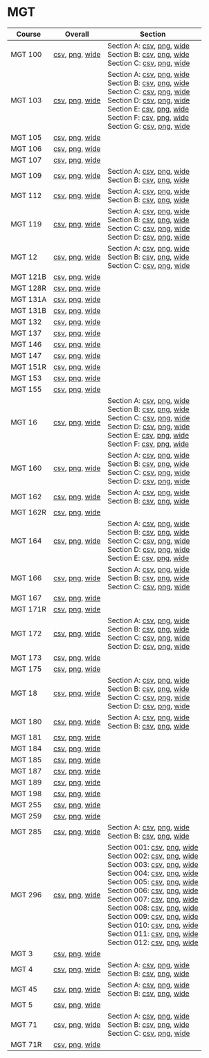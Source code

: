 # MGT

| Course | Overall | Section |
| ------ | ------- | ------- |
| MGT 100 | [csv](https://github.com/UCSD-Historical-Enrollment-Data/2025Spring/blob/main/overall/MGT%20100.csv), [png](https://raw.githubusercontent.com/UCSD-Historical-Enrollment-Data/2025Spring/main/plot_overall/MGT%20100.png), [wide](https://raw.githubusercontent.com/UCSD-Historical-Enrollment-Data/2025Spring/main/plot_overall_wide/MGT%20100.png) | Section A: [csv](https://github.com/UCSD-Historical-Enrollment-Data/2025Spring/blob/main/section/MGT%20100_A.csv), [png](https://raw.githubusercontent.com/UCSD-Historical-Enrollment-Data/2025Spring/main/plot_section/MGT%20100_A.png), [wide](https://raw.githubusercontent.com/UCSD-Historical-Enrollment-Data/2025Spring/main/plot_section_wide/MGT%20100_A.png)<br>Section B: [csv](https://github.com/UCSD-Historical-Enrollment-Data/2025Spring/blob/main/section/MGT%20100_B.csv), [png](https://raw.githubusercontent.com/UCSD-Historical-Enrollment-Data/2025Spring/main/plot_section/MGT%20100_B.png), [wide](https://raw.githubusercontent.com/UCSD-Historical-Enrollment-Data/2025Spring/main/plot_section_wide/MGT%20100_B.png)<br>Section C: [csv](https://github.com/UCSD-Historical-Enrollment-Data/2025Spring/blob/main/section/MGT%20100_C.csv), [png](https://raw.githubusercontent.com/UCSD-Historical-Enrollment-Data/2025Spring/main/plot_section/MGT%20100_C.png), [wide](https://raw.githubusercontent.com/UCSD-Historical-Enrollment-Data/2025Spring/main/plot_section_wide/MGT%20100_C.png) |
| MGT 103 | [csv](https://github.com/UCSD-Historical-Enrollment-Data/2025Spring/blob/main/overall/MGT%20103.csv), [png](https://raw.githubusercontent.com/UCSD-Historical-Enrollment-Data/2025Spring/main/plot_overall/MGT%20103.png), [wide](https://raw.githubusercontent.com/UCSD-Historical-Enrollment-Data/2025Spring/main/plot_overall_wide/MGT%20103.png) | Section A: [csv](https://github.com/UCSD-Historical-Enrollment-Data/2025Spring/blob/main/section/MGT%20103_A.csv), [png](https://raw.githubusercontent.com/UCSD-Historical-Enrollment-Data/2025Spring/main/plot_section/MGT%20103_A.png), [wide](https://raw.githubusercontent.com/UCSD-Historical-Enrollment-Data/2025Spring/main/plot_section_wide/MGT%20103_A.png)<br>Section B: [csv](https://github.com/UCSD-Historical-Enrollment-Data/2025Spring/blob/main/section/MGT%20103_B.csv), [png](https://raw.githubusercontent.com/UCSD-Historical-Enrollment-Data/2025Spring/main/plot_section/MGT%20103_B.png), [wide](https://raw.githubusercontent.com/UCSD-Historical-Enrollment-Data/2025Spring/main/plot_section_wide/MGT%20103_B.png)<br>Section C: [csv](https://github.com/UCSD-Historical-Enrollment-Data/2025Spring/blob/main/section/MGT%20103_C.csv), [png](https://raw.githubusercontent.com/UCSD-Historical-Enrollment-Data/2025Spring/main/plot_section/MGT%20103_C.png), [wide](https://raw.githubusercontent.com/UCSD-Historical-Enrollment-Data/2025Spring/main/plot_section_wide/MGT%20103_C.png)<br>Section D: [csv](https://github.com/UCSD-Historical-Enrollment-Data/2025Spring/blob/main/section/MGT%20103_D.csv), [png](https://raw.githubusercontent.com/UCSD-Historical-Enrollment-Data/2025Spring/main/plot_section/MGT%20103_D.png), [wide](https://raw.githubusercontent.com/UCSD-Historical-Enrollment-Data/2025Spring/main/plot_section_wide/MGT%20103_D.png)<br>Section E: [csv](https://github.com/UCSD-Historical-Enrollment-Data/2025Spring/blob/main/section/MGT%20103_E.csv), [png](https://raw.githubusercontent.com/UCSD-Historical-Enrollment-Data/2025Spring/main/plot_section/MGT%20103_E.png), [wide](https://raw.githubusercontent.com/UCSD-Historical-Enrollment-Data/2025Spring/main/plot_section_wide/MGT%20103_E.png)<br>Section F: [csv](https://github.com/UCSD-Historical-Enrollment-Data/2025Spring/blob/main/section/MGT%20103_F.csv), [png](https://raw.githubusercontent.com/UCSD-Historical-Enrollment-Data/2025Spring/main/plot_section/MGT%20103_F.png), [wide](https://raw.githubusercontent.com/UCSD-Historical-Enrollment-Data/2025Spring/main/plot_section_wide/MGT%20103_F.png)<br>Section G: [csv](https://github.com/UCSD-Historical-Enrollment-Data/2025Spring/blob/main/section/MGT%20103_G.csv), [png](https://raw.githubusercontent.com/UCSD-Historical-Enrollment-Data/2025Spring/main/plot_section/MGT%20103_G.png), [wide](https://raw.githubusercontent.com/UCSD-Historical-Enrollment-Data/2025Spring/main/plot_section_wide/MGT%20103_G.png) |
| MGT 105 | [csv](https://github.com/UCSD-Historical-Enrollment-Data/2025Spring/blob/main/overall/MGT%20105.csv), [png](https://raw.githubusercontent.com/UCSD-Historical-Enrollment-Data/2025Spring/main/plot_overall/MGT%20105.png), [wide](https://raw.githubusercontent.com/UCSD-Historical-Enrollment-Data/2025Spring/main/plot_overall_wide/MGT%20105.png) |  |
| MGT 106 | [csv](https://github.com/UCSD-Historical-Enrollment-Data/2025Spring/blob/main/overall/MGT%20106.csv), [png](https://raw.githubusercontent.com/UCSD-Historical-Enrollment-Data/2025Spring/main/plot_overall/MGT%20106.png), [wide](https://raw.githubusercontent.com/UCSD-Historical-Enrollment-Data/2025Spring/main/plot_overall_wide/MGT%20106.png) |  |
| MGT 107 | [csv](https://github.com/UCSD-Historical-Enrollment-Data/2025Spring/blob/main/overall/MGT%20107.csv), [png](https://raw.githubusercontent.com/UCSD-Historical-Enrollment-Data/2025Spring/main/plot_overall/MGT%20107.png), [wide](https://raw.githubusercontent.com/UCSD-Historical-Enrollment-Data/2025Spring/main/plot_overall_wide/MGT%20107.png) |  |
| MGT 109 | [csv](https://github.com/UCSD-Historical-Enrollment-Data/2025Spring/blob/main/overall/MGT%20109.csv), [png](https://raw.githubusercontent.com/UCSD-Historical-Enrollment-Data/2025Spring/main/plot_overall/MGT%20109.png), [wide](https://raw.githubusercontent.com/UCSD-Historical-Enrollment-Data/2025Spring/main/plot_overall_wide/MGT%20109.png) | Section A: [csv](https://github.com/UCSD-Historical-Enrollment-Data/2025Spring/blob/main/section/MGT%20109_A.csv), [png](https://raw.githubusercontent.com/UCSD-Historical-Enrollment-Data/2025Spring/main/plot_section/MGT%20109_A.png), [wide](https://raw.githubusercontent.com/UCSD-Historical-Enrollment-Data/2025Spring/main/plot_section_wide/MGT%20109_A.png)<br>Section B: [csv](https://github.com/UCSD-Historical-Enrollment-Data/2025Spring/blob/main/section/MGT%20109_B.csv), [png](https://raw.githubusercontent.com/UCSD-Historical-Enrollment-Data/2025Spring/main/plot_section/MGT%20109_B.png), [wide](https://raw.githubusercontent.com/UCSD-Historical-Enrollment-Data/2025Spring/main/plot_section_wide/MGT%20109_B.png) |
| MGT 112 | [csv](https://github.com/UCSD-Historical-Enrollment-Data/2025Spring/blob/main/overall/MGT%20112.csv), [png](https://raw.githubusercontent.com/UCSD-Historical-Enrollment-Data/2025Spring/main/plot_overall/MGT%20112.png), [wide](https://raw.githubusercontent.com/UCSD-Historical-Enrollment-Data/2025Spring/main/plot_overall_wide/MGT%20112.png) | Section A: [csv](https://github.com/UCSD-Historical-Enrollment-Data/2025Spring/blob/main/section/MGT%20112_A.csv), [png](https://raw.githubusercontent.com/UCSD-Historical-Enrollment-Data/2025Spring/main/plot_section/MGT%20112_A.png), [wide](https://raw.githubusercontent.com/UCSD-Historical-Enrollment-Data/2025Spring/main/plot_section_wide/MGT%20112_A.png)<br>Section B: [csv](https://github.com/UCSD-Historical-Enrollment-Data/2025Spring/blob/main/section/MGT%20112_B.csv), [png](https://raw.githubusercontent.com/UCSD-Historical-Enrollment-Data/2025Spring/main/plot_section/MGT%20112_B.png), [wide](https://raw.githubusercontent.com/UCSD-Historical-Enrollment-Data/2025Spring/main/plot_section_wide/MGT%20112_B.png) |
| MGT 119 | [csv](https://github.com/UCSD-Historical-Enrollment-Data/2025Spring/blob/main/overall/MGT%20119.csv), [png](https://raw.githubusercontent.com/UCSD-Historical-Enrollment-Data/2025Spring/main/plot_overall/MGT%20119.png), [wide](https://raw.githubusercontent.com/UCSD-Historical-Enrollment-Data/2025Spring/main/plot_overall_wide/MGT%20119.png) | Section A: [csv](https://github.com/UCSD-Historical-Enrollment-Data/2025Spring/blob/main/section/MGT%20119_A.csv), [png](https://raw.githubusercontent.com/UCSD-Historical-Enrollment-Data/2025Spring/main/plot_section/MGT%20119_A.png), [wide](https://raw.githubusercontent.com/UCSD-Historical-Enrollment-Data/2025Spring/main/plot_section_wide/MGT%20119_A.png)<br>Section B: [csv](https://github.com/UCSD-Historical-Enrollment-Data/2025Spring/blob/main/section/MGT%20119_B.csv), [png](https://raw.githubusercontent.com/UCSD-Historical-Enrollment-Data/2025Spring/main/plot_section/MGT%20119_B.png), [wide](https://raw.githubusercontent.com/UCSD-Historical-Enrollment-Data/2025Spring/main/plot_section_wide/MGT%20119_B.png)<br>Section C: [csv](https://github.com/UCSD-Historical-Enrollment-Data/2025Spring/blob/main/section/MGT%20119_C.csv), [png](https://raw.githubusercontent.com/UCSD-Historical-Enrollment-Data/2025Spring/main/plot_section/MGT%20119_C.png), [wide](https://raw.githubusercontent.com/UCSD-Historical-Enrollment-Data/2025Spring/main/plot_section_wide/MGT%20119_C.png)<br>Section D: [csv](https://github.com/UCSD-Historical-Enrollment-Data/2025Spring/blob/main/section/MGT%20119_D.csv), [png](https://raw.githubusercontent.com/UCSD-Historical-Enrollment-Data/2025Spring/main/plot_section/MGT%20119_D.png), [wide](https://raw.githubusercontent.com/UCSD-Historical-Enrollment-Data/2025Spring/main/plot_section_wide/MGT%20119_D.png) |
| MGT 12 | [csv](https://github.com/UCSD-Historical-Enrollment-Data/2025Spring/blob/main/overall/MGT%2012.csv), [png](https://raw.githubusercontent.com/UCSD-Historical-Enrollment-Data/2025Spring/main/plot_overall/MGT%2012.png), [wide](https://raw.githubusercontent.com/UCSD-Historical-Enrollment-Data/2025Spring/main/plot_overall_wide/MGT%2012.png) | Section A: [csv](https://github.com/UCSD-Historical-Enrollment-Data/2025Spring/blob/main/section/MGT%2012_A.csv), [png](https://raw.githubusercontent.com/UCSD-Historical-Enrollment-Data/2025Spring/main/plot_section/MGT%2012_A.png), [wide](https://raw.githubusercontent.com/UCSD-Historical-Enrollment-Data/2025Spring/main/plot_section_wide/MGT%2012_A.png)<br>Section B: [csv](https://github.com/UCSD-Historical-Enrollment-Data/2025Spring/blob/main/section/MGT%2012_B.csv), [png](https://raw.githubusercontent.com/UCSD-Historical-Enrollment-Data/2025Spring/main/plot_section/MGT%2012_B.png), [wide](https://raw.githubusercontent.com/UCSD-Historical-Enrollment-Data/2025Spring/main/plot_section_wide/MGT%2012_B.png)<br>Section C: [csv](https://github.com/UCSD-Historical-Enrollment-Data/2025Spring/blob/main/section/MGT%2012_C.csv), [png](https://raw.githubusercontent.com/UCSD-Historical-Enrollment-Data/2025Spring/main/plot_section/MGT%2012_C.png), [wide](https://raw.githubusercontent.com/UCSD-Historical-Enrollment-Data/2025Spring/main/plot_section_wide/MGT%2012_C.png) |
| MGT 121B | [csv](https://github.com/UCSD-Historical-Enrollment-Data/2025Spring/blob/main/overall/MGT%20121B.csv), [png](https://raw.githubusercontent.com/UCSD-Historical-Enrollment-Data/2025Spring/main/plot_overall/MGT%20121B.png), [wide](https://raw.githubusercontent.com/UCSD-Historical-Enrollment-Data/2025Spring/main/plot_overall_wide/MGT%20121B.png) |  |
| MGT 128R | [csv](https://github.com/UCSD-Historical-Enrollment-Data/2025Spring/blob/main/overall/MGT%20128R.csv), [png](https://raw.githubusercontent.com/UCSD-Historical-Enrollment-Data/2025Spring/main/plot_overall/MGT%20128R.png), [wide](https://raw.githubusercontent.com/UCSD-Historical-Enrollment-Data/2025Spring/main/plot_overall_wide/MGT%20128R.png) |  |
| MGT 131A | [csv](https://github.com/UCSD-Historical-Enrollment-Data/2025Spring/blob/main/overall/MGT%20131A.csv), [png](https://raw.githubusercontent.com/UCSD-Historical-Enrollment-Data/2025Spring/main/plot_overall/MGT%20131A.png), [wide](https://raw.githubusercontent.com/UCSD-Historical-Enrollment-Data/2025Spring/main/plot_overall_wide/MGT%20131A.png) |  |
| MGT 131B | [csv](https://github.com/UCSD-Historical-Enrollment-Data/2025Spring/blob/main/overall/MGT%20131B.csv), [png](https://raw.githubusercontent.com/UCSD-Historical-Enrollment-Data/2025Spring/main/plot_overall/MGT%20131B.png), [wide](https://raw.githubusercontent.com/UCSD-Historical-Enrollment-Data/2025Spring/main/plot_overall_wide/MGT%20131B.png) |  |
| MGT 132 | [csv](https://github.com/UCSD-Historical-Enrollment-Data/2025Spring/blob/main/overall/MGT%20132.csv), [png](https://raw.githubusercontent.com/UCSD-Historical-Enrollment-Data/2025Spring/main/plot_overall/MGT%20132.png), [wide](https://raw.githubusercontent.com/UCSD-Historical-Enrollment-Data/2025Spring/main/plot_overall_wide/MGT%20132.png) |  |
| MGT 137 | [csv](https://github.com/UCSD-Historical-Enrollment-Data/2025Spring/blob/main/overall/MGT%20137.csv), [png](https://raw.githubusercontent.com/UCSD-Historical-Enrollment-Data/2025Spring/main/plot_overall/MGT%20137.png), [wide](https://raw.githubusercontent.com/UCSD-Historical-Enrollment-Data/2025Spring/main/plot_overall_wide/MGT%20137.png) |  |
| MGT 146 | [csv](https://github.com/UCSD-Historical-Enrollment-Data/2025Spring/blob/main/overall/MGT%20146.csv), [png](https://raw.githubusercontent.com/UCSD-Historical-Enrollment-Data/2025Spring/main/plot_overall/MGT%20146.png), [wide](https://raw.githubusercontent.com/UCSD-Historical-Enrollment-Data/2025Spring/main/plot_overall_wide/MGT%20146.png) |  |
| MGT 147 | [csv](https://github.com/UCSD-Historical-Enrollment-Data/2025Spring/blob/main/overall/MGT%20147.csv), [png](https://raw.githubusercontent.com/UCSD-Historical-Enrollment-Data/2025Spring/main/plot_overall/MGT%20147.png), [wide](https://raw.githubusercontent.com/UCSD-Historical-Enrollment-Data/2025Spring/main/plot_overall_wide/MGT%20147.png) |  |
| MGT 151R | [csv](https://github.com/UCSD-Historical-Enrollment-Data/2025Spring/blob/main/overall/MGT%20151R.csv), [png](https://raw.githubusercontent.com/UCSD-Historical-Enrollment-Data/2025Spring/main/plot_overall/MGT%20151R.png), [wide](https://raw.githubusercontent.com/UCSD-Historical-Enrollment-Data/2025Spring/main/plot_overall_wide/MGT%20151R.png) |  |
| MGT 153 | [csv](https://github.com/UCSD-Historical-Enrollment-Data/2025Spring/blob/main/overall/MGT%20153.csv), [png](https://raw.githubusercontent.com/UCSD-Historical-Enrollment-Data/2025Spring/main/plot_overall/MGT%20153.png), [wide](https://raw.githubusercontent.com/UCSD-Historical-Enrollment-Data/2025Spring/main/plot_overall_wide/MGT%20153.png) |  |
| MGT 155 | [csv](https://github.com/UCSD-Historical-Enrollment-Data/2025Spring/blob/main/overall/MGT%20155.csv), [png](https://raw.githubusercontent.com/UCSD-Historical-Enrollment-Data/2025Spring/main/plot_overall/MGT%20155.png), [wide](https://raw.githubusercontent.com/UCSD-Historical-Enrollment-Data/2025Spring/main/plot_overall_wide/MGT%20155.png) |  |
| MGT 16 | [csv](https://github.com/UCSD-Historical-Enrollment-Data/2025Spring/blob/main/overall/MGT%2016.csv), [png](https://raw.githubusercontent.com/UCSD-Historical-Enrollment-Data/2025Spring/main/plot_overall/MGT%2016.png), [wide](https://raw.githubusercontent.com/UCSD-Historical-Enrollment-Data/2025Spring/main/plot_overall_wide/MGT%2016.png) | Section A: [csv](https://github.com/UCSD-Historical-Enrollment-Data/2025Spring/blob/main/section/MGT%2016_A.csv), [png](https://raw.githubusercontent.com/UCSD-Historical-Enrollment-Data/2025Spring/main/plot_section/MGT%2016_A.png), [wide](https://raw.githubusercontent.com/UCSD-Historical-Enrollment-Data/2025Spring/main/plot_section_wide/MGT%2016_A.png)<br>Section B: [csv](https://github.com/UCSD-Historical-Enrollment-Data/2025Spring/blob/main/section/MGT%2016_B.csv), [png](https://raw.githubusercontent.com/UCSD-Historical-Enrollment-Data/2025Spring/main/plot_section/MGT%2016_B.png), [wide](https://raw.githubusercontent.com/UCSD-Historical-Enrollment-Data/2025Spring/main/plot_section_wide/MGT%2016_B.png)<br>Section C: [csv](https://github.com/UCSD-Historical-Enrollment-Data/2025Spring/blob/main/section/MGT%2016_C.csv), [png](https://raw.githubusercontent.com/UCSD-Historical-Enrollment-Data/2025Spring/main/plot_section/MGT%2016_C.png), [wide](https://raw.githubusercontent.com/UCSD-Historical-Enrollment-Data/2025Spring/main/plot_section_wide/MGT%2016_C.png)<br>Section D: [csv](https://github.com/UCSD-Historical-Enrollment-Data/2025Spring/blob/main/section/MGT%2016_D.csv), [png](https://raw.githubusercontent.com/UCSD-Historical-Enrollment-Data/2025Spring/main/plot_section/MGT%2016_D.png), [wide](https://raw.githubusercontent.com/UCSD-Historical-Enrollment-Data/2025Spring/main/plot_section_wide/MGT%2016_D.png)<br>Section E: [csv](https://github.com/UCSD-Historical-Enrollment-Data/2025Spring/blob/main/section/MGT%2016_E.csv), [png](https://raw.githubusercontent.com/UCSD-Historical-Enrollment-Data/2025Spring/main/plot_section/MGT%2016_E.png), [wide](https://raw.githubusercontent.com/UCSD-Historical-Enrollment-Data/2025Spring/main/plot_section_wide/MGT%2016_E.png)<br>Section F: [csv](https://github.com/UCSD-Historical-Enrollment-Data/2025Spring/blob/main/section/MGT%2016_F.csv), [png](https://raw.githubusercontent.com/UCSD-Historical-Enrollment-Data/2025Spring/main/plot_section/MGT%2016_F.png), [wide](https://raw.githubusercontent.com/UCSD-Historical-Enrollment-Data/2025Spring/main/plot_section_wide/MGT%2016_F.png) |
| MGT 160 | [csv](https://github.com/UCSD-Historical-Enrollment-Data/2025Spring/blob/main/overall/MGT%20160.csv), [png](https://raw.githubusercontent.com/UCSD-Historical-Enrollment-Data/2025Spring/main/plot_overall/MGT%20160.png), [wide](https://raw.githubusercontent.com/UCSD-Historical-Enrollment-Data/2025Spring/main/plot_overall_wide/MGT%20160.png) | Section A: [csv](https://github.com/UCSD-Historical-Enrollment-Data/2025Spring/blob/main/section/MGT%20160_A.csv), [png](https://raw.githubusercontent.com/UCSD-Historical-Enrollment-Data/2025Spring/main/plot_section/MGT%20160_A.png), [wide](https://raw.githubusercontent.com/UCSD-Historical-Enrollment-Data/2025Spring/main/plot_section_wide/MGT%20160_A.png)<br>Section B: [csv](https://github.com/UCSD-Historical-Enrollment-Data/2025Spring/blob/main/section/MGT%20160_B.csv), [png](https://raw.githubusercontent.com/UCSD-Historical-Enrollment-Data/2025Spring/main/plot_section/MGT%20160_B.png), [wide](https://raw.githubusercontent.com/UCSD-Historical-Enrollment-Data/2025Spring/main/plot_section_wide/MGT%20160_B.png)<br>Section C: [csv](https://github.com/UCSD-Historical-Enrollment-Data/2025Spring/blob/main/section/MGT%20160_C.csv), [png](https://raw.githubusercontent.com/UCSD-Historical-Enrollment-Data/2025Spring/main/plot_section/MGT%20160_C.png), [wide](https://raw.githubusercontent.com/UCSD-Historical-Enrollment-Data/2025Spring/main/plot_section_wide/MGT%20160_C.png)<br>Section D: [csv](https://github.com/UCSD-Historical-Enrollment-Data/2025Spring/blob/main/section/MGT%20160_D.csv), [png](https://raw.githubusercontent.com/UCSD-Historical-Enrollment-Data/2025Spring/main/plot_section/MGT%20160_D.png), [wide](https://raw.githubusercontent.com/UCSD-Historical-Enrollment-Data/2025Spring/main/plot_section_wide/MGT%20160_D.png) |
| MGT 162 | [csv](https://github.com/UCSD-Historical-Enrollment-Data/2025Spring/blob/main/overall/MGT%20162.csv), [png](https://raw.githubusercontent.com/UCSD-Historical-Enrollment-Data/2025Spring/main/plot_overall/MGT%20162.png), [wide](https://raw.githubusercontent.com/UCSD-Historical-Enrollment-Data/2025Spring/main/plot_overall_wide/MGT%20162.png) | Section A: [csv](https://github.com/UCSD-Historical-Enrollment-Data/2025Spring/blob/main/section/MGT%20162_A.csv), [png](https://raw.githubusercontent.com/UCSD-Historical-Enrollment-Data/2025Spring/main/plot_section/MGT%20162_A.png), [wide](https://raw.githubusercontent.com/UCSD-Historical-Enrollment-Data/2025Spring/main/plot_section_wide/MGT%20162_A.png)<br>Section B: [csv](https://github.com/UCSD-Historical-Enrollment-Data/2025Spring/blob/main/section/MGT%20162_B.csv), [png](https://raw.githubusercontent.com/UCSD-Historical-Enrollment-Data/2025Spring/main/plot_section/MGT%20162_B.png), [wide](https://raw.githubusercontent.com/UCSD-Historical-Enrollment-Data/2025Spring/main/plot_section_wide/MGT%20162_B.png) |
| MGT 162R | [csv](https://github.com/UCSD-Historical-Enrollment-Data/2025Spring/blob/main/overall/MGT%20162R.csv), [png](https://raw.githubusercontent.com/UCSD-Historical-Enrollment-Data/2025Spring/main/plot_overall/MGT%20162R.png), [wide](https://raw.githubusercontent.com/UCSD-Historical-Enrollment-Data/2025Spring/main/plot_overall_wide/MGT%20162R.png) |  |
| MGT 164 | [csv](https://github.com/UCSD-Historical-Enrollment-Data/2025Spring/blob/main/overall/MGT%20164.csv), [png](https://raw.githubusercontent.com/UCSD-Historical-Enrollment-Data/2025Spring/main/plot_overall/MGT%20164.png), [wide](https://raw.githubusercontent.com/UCSD-Historical-Enrollment-Data/2025Spring/main/plot_overall_wide/MGT%20164.png) | Section A: [csv](https://github.com/UCSD-Historical-Enrollment-Data/2025Spring/blob/main/section/MGT%20164_A.csv), [png](https://raw.githubusercontent.com/UCSD-Historical-Enrollment-Data/2025Spring/main/plot_section/MGT%20164_A.png), [wide](https://raw.githubusercontent.com/UCSD-Historical-Enrollment-Data/2025Spring/main/plot_section_wide/MGT%20164_A.png)<br>Section B: [csv](https://github.com/UCSD-Historical-Enrollment-Data/2025Spring/blob/main/section/MGT%20164_B.csv), [png](https://raw.githubusercontent.com/UCSD-Historical-Enrollment-Data/2025Spring/main/plot_section/MGT%20164_B.png), [wide](https://raw.githubusercontent.com/UCSD-Historical-Enrollment-Data/2025Spring/main/plot_section_wide/MGT%20164_B.png)<br>Section C: [csv](https://github.com/UCSD-Historical-Enrollment-Data/2025Spring/blob/main/section/MGT%20164_C.csv), [png](https://raw.githubusercontent.com/UCSD-Historical-Enrollment-Data/2025Spring/main/plot_section/MGT%20164_C.png), [wide](https://raw.githubusercontent.com/UCSD-Historical-Enrollment-Data/2025Spring/main/plot_section_wide/MGT%20164_C.png)<br>Section D: [csv](https://github.com/UCSD-Historical-Enrollment-Data/2025Spring/blob/main/section/MGT%20164_D.csv), [png](https://raw.githubusercontent.com/UCSD-Historical-Enrollment-Data/2025Spring/main/plot_section/MGT%20164_D.png), [wide](https://raw.githubusercontent.com/UCSD-Historical-Enrollment-Data/2025Spring/main/plot_section_wide/MGT%20164_D.png)<br>Section E: [csv](https://github.com/UCSD-Historical-Enrollment-Data/2025Spring/blob/main/section/MGT%20164_E.csv), [png](https://raw.githubusercontent.com/UCSD-Historical-Enrollment-Data/2025Spring/main/plot_section/MGT%20164_E.png), [wide](https://raw.githubusercontent.com/UCSD-Historical-Enrollment-Data/2025Spring/main/plot_section_wide/MGT%20164_E.png) |
| MGT 166 | [csv](https://github.com/UCSD-Historical-Enrollment-Data/2025Spring/blob/main/overall/MGT%20166.csv), [png](https://raw.githubusercontent.com/UCSD-Historical-Enrollment-Data/2025Spring/main/plot_overall/MGT%20166.png), [wide](https://raw.githubusercontent.com/UCSD-Historical-Enrollment-Data/2025Spring/main/plot_overall_wide/MGT%20166.png) | Section A: [csv](https://github.com/UCSD-Historical-Enrollment-Data/2025Spring/blob/main/section/MGT%20166_A.csv), [png](https://raw.githubusercontent.com/UCSD-Historical-Enrollment-Data/2025Spring/main/plot_section/MGT%20166_A.png), [wide](https://raw.githubusercontent.com/UCSD-Historical-Enrollment-Data/2025Spring/main/plot_section_wide/MGT%20166_A.png)<br>Section B: [csv](https://github.com/UCSD-Historical-Enrollment-Data/2025Spring/blob/main/section/MGT%20166_B.csv), [png](https://raw.githubusercontent.com/UCSD-Historical-Enrollment-Data/2025Spring/main/plot_section/MGT%20166_B.png), [wide](https://raw.githubusercontent.com/UCSD-Historical-Enrollment-Data/2025Spring/main/plot_section_wide/MGT%20166_B.png)<br>Section C: [csv](https://github.com/UCSD-Historical-Enrollment-Data/2025Spring/blob/main/section/MGT%20166_C.csv), [png](https://raw.githubusercontent.com/UCSD-Historical-Enrollment-Data/2025Spring/main/plot_section/MGT%20166_C.png), [wide](https://raw.githubusercontent.com/UCSD-Historical-Enrollment-Data/2025Spring/main/plot_section_wide/MGT%20166_C.png) |
| MGT 167 | [csv](https://github.com/UCSD-Historical-Enrollment-Data/2025Spring/blob/main/overall/MGT%20167.csv), [png](https://raw.githubusercontent.com/UCSD-Historical-Enrollment-Data/2025Spring/main/plot_overall/MGT%20167.png), [wide](https://raw.githubusercontent.com/UCSD-Historical-Enrollment-Data/2025Spring/main/plot_overall_wide/MGT%20167.png) |  |
| MGT 171R | [csv](https://github.com/UCSD-Historical-Enrollment-Data/2025Spring/blob/main/overall/MGT%20171R.csv), [png](https://raw.githubusercontent.com/UCSD-Historical-Enrollment-Data/2025Spring/main/plot_overall/MGT%20171R.png), [wide](https://raw.githubusercontent.com/UCSD-Historical-Enrollment-Data/2025Spring/main/plot_overall_wide/MGT%20171R.png) |  |
| MGT 172 | [csv](https://github.com/UCSD-Historical-Enrollment-Data/2025Spring/blob/main/overall/MGT%20172.csv), [png](https://raw.githubusercontent.com/UCSD-Historical-Enrollment-Data/2025Spring/main/plot_overall/MGT%20172.png), [wide](https://raw.githubusercontent.com/UCSD-Historical-Enrollment-Data/2025Spring/main/plot_overall_wide/MGT%20172.png) | Section A: [csv](https://github.com/UCSD-Historical-Enrollment-Data/2025Spring/blob/main/section/MGT%20172_A.csv), [png](https://raw.githubusercontent.com/UCSD-Historical-Enrollment-Data/2025Spring/main/plot_section/MGT%20172_A.png), [wide](https://raw.githubusercontent.com/UCSD-Historical-Enrollment-Data/2025Spring/main/plot_section_wide/MGT%20172_A.png)<br>Section B: [csv](https://github.com/UCSD-Historical-Enrollment-Data/2025Spring/blob/main/section/MGT%20172_B.csv), [png](https://raw.githubusercontent.com/UCSD-Historical-Enrollment-Data/2025Spring/main/plot_section/MGT%20172_B.png), [wide](https://raw.githubusercontent.com/UCSD-Historical-Enrollment-Data/2025Spring/main/plot_section_wide/MGT%20172_B.png)<br>Section C: [csv](https://github.com/UCSD-Historical-Enrollment-Data/2025Spring/blob/main/section/MGT%20172_C.csv), [png](https://raw.githubusercontent.com/UCSD-Historical-Enrollment-Data/2025Spring/main/plot_section/MGT%20172_C.png), [wide](https://raw.githubusercontent.com/UCSD-Historical-Enrollment-Data/2025Spring/main/plot_section_wide/MGT%20172_C.png)<br>Section D: [csv](https://github.com/UCSD-Historical-Enrollment-Data/2025Spring/blob/main/section/MGT%20172_D.csv), [png](https://raw.githubusercontent.com/UCSD-Historical-Enrollment-Data/2025Spring/main/plot_section/MGT%20172_D.png), [wide](https://raw.githubusercontent.com/UCSD-Historical-Enrollment-Data/2025Spring/main/plot_section_wide/MGT%20172_D.png) |
| MGT 173 | [csv](https://github.com/UCSD-Historical-Enrollment-Data/2025Spring/blob/main/overall/MGT%20173.csv), [png](https://raw.githubusercontent.com/UCSD-Historical-Enrollment-Data/2025Spring/main/plot_overall/MGT%20173.png), [wide](https://raw.githubusercontent.com/UCSD-Historical-Enrollment-Data/2025Spring/main/plot_overall_wide/MGT%20173.png) |  |
| MGT 175 | [csv](https://github.com/UCSD-Historical-Enrollment-Data/2025Spring/blob/main/overall/MGT%20175.csv), [png](https://raw.githubusercontent.com/UCSD-Historical-Enrollment-Data/2025Spring/main/plot_overall/MGT%20175.png), [wide](https://raw.githubusercontent.com/UCSD-Historical-Enrollment-Data/2025Spring/main/plot_overall_wide/MGT%20175.png) |  |
| MGT 18 | [csv](https://github.com/UCSD-Historical-Enrollment-Data/2025Spring/blob/main/overall/MGT%2018.csv), [png](https://raw.githubusercontent.com/UCSD-Historical-Enrollment-Data/2025Spring/main/plot_overall/MGT%2018.png), [wide](https://raw.githubusercontent.com/UCSD-Historical-Enrollment-Data/2025Spring/main/plot_overall_wide/MGT%2018.png) | Section A: [csv](https://github.com/UCSD-Historical-Enrollment-Data/2025Spring/blob/main/section/MGT%2018_A.csv), [png](https://raw.githubusercontent.com/UCSD-Historical-Enrollment-Data/2025Spring/main/plot_section/MGT%2018_A.png), [wide](https://raw.githubusercontent.com/UCSD-Historical-Enrollment-Data/2025Spring/main/plot_section_wide/MGT%2018_A.png)<br>Section B: [csv](https://github.com/UCSD-Historical-Enrollment-Data/2025Spring/blob/main/section/MGT%2018_B.csv), [png](https://raw.githubusercontent.com/UCSD-Historical-Enrollment-Data/2025Spring/main/plot_section/MGT%2018_B.png), [wide](https://raw.githubusercontent.com/UCSD-Historical-Enrollment-Data/2025Spring/main/plot_section_wide/MGT%2018_B.png)<br>Section C: [csv](https://github.com/UCSD-Historical-Enrollment-Data/2025Spring/blob/main/section/MGT%2018_C.csv), [png](https://raw.githubusercontent.com/UCSD-Historical-Enrollment-Data/2025Spring/main/plot_section/MGT%2018_C.png), [wide](https://raw.githubusercontent.com/UCSD-Historical-Enrollment-Data/2025Spring/main/plot_section_wide/MGT%2018_C.png)<br>Section D: [csv](https://github.com/UCSD-Historical-Enrollment-Data/2025Spring/blob/main/section/MGT%2018_D.csv), [png](https://raw.githubusercontent.com/UCSD-Historical-Enrollment-Data/2025Spring/main/plot_section/MGT%2018_D.png), [wide](https://raw.githubusercontent.com/UCSD-Historical-Enrollment-Data/2025Spring/main/plot_section_wide/MGT%2018_D.png) |
| MGT 180 | [csv](https://github.com/UCSD-Historical-Enrollment-Data/2025Spring/blob/main/overall/MGT%20180.csv), [png](https://raw.githubusercontent.com/UCSD-Historical-Enrollment-Data/2025Spring/main/plot_overall/MGT%20180.png), [wide](https://raw.githubusercontent.com/UCSD-Historical-Enrollment-Data/2025Spring/main/plot_overall_wide/MGT%20180.png) | Section A: [csv](https://github.com/UCSD-Historical-Enrollment-Data/2025Spring/blob/main/section/MGT%20180_A.csv), [png](https://raw.githubusercontent.com/UCSD-Historical-Enrollment-Data/2025Spring/main/plot_section/MGT%20180_A.png), [wide](https://raw.githubusercontent.com/UCSD-Historical-Enrollment-Data/2025Spring/main/plot_section_wide/MGT%20180_A.png)<br>Section B: [csv](https://github.com/UCSD-Historical-Enrollment-Data/2025Spring/blob/main/section/MGT%20180_B.csv), [png](https://raw.githubusercontent.com/UCSD-Historical-Enrollment-Data/2025Spring/main/plot_section/MGT%20180_B.png), [wide](https://raw.githubusercontent.com/UCSD-Historical-Enrollment-Data/2025Spring/main/plot_section_wide/MGT%20180_B.png) |
| MGT 181 | [csv](https://github.com/UCSD-Historical-Enrollment-Data/2025Spring/blob/main/overall/MGT%20181.csv), [png](https://raw.githubusercontent.com/UCSD-Historical-Enrollment-Data/2025Spring/main/plot_overall/MGT%20181.png), [wide](https://raw.githubusercontent.com/UCSD-Historical-Enrollment-Data/2025Spring/main/plot_overall_wide/MGT%20181.png) |  |
| MGT 184 | [csv](https://github.com/UCSD-Historical-Enrollment-Data/2025Spring/blob/main/overall/MGT%20184.csv), [png](https://raw.githubusercontent.com/UCSD-Historical-Enrollment-Data/2025Spring/main/plot_overall/MGT%20184.png), [wide](https://raw.githubusercontent.com/UCSD-Historical-Enrollment-Data/2025Spring/main/plot_overall_wide/MGT%20184.png) |  |
| MGT 185 | [csv](https://github.com/UCSD-Historical-Enrollment-Data/2025Spring/blob/main/overall/MGT%20185.csv), [png](https://raw.githubusercontent.com/UCSD-Historical-Enrollment-Data/2025Spring/main/plot_overall/MGT%20185.png), [wide](https://raw.githubusercontent.com/UCSD-Historical-Enrollment-Data/2025Spring/main/plot_overall_wide/MGT%20185.png) |  |
| MGT 187 | [csv](https://github.com/UCSD-Historical-Enrollment-Data/2025Spring/blob/main/overall/MGT%20187.csv), [png](https://raw.githubusercontent.com/UCSD-Historical-Enrollment-Data/2025Spring/main/plot_overall/MGT%20187.png), [wide](https://raw.githubusercontent.com/UCSD-Historical-Enrollment-Data/2025Spring/main/plot_overall_wide/MGT%20187.png) |  |
| MGT 189 | [csv](https://github.com/UCSD-Historical-Enrollment-Data/2025Spring/blob/main/overall/MGT%20189.csv), [png](https://raw.githubusercontent.com/UCSD-Historical-Enrollment-Data/2025Spring/main/plot_overall/MGT%20189.png), [wide](https://raw.githubusercontent.com/UCSD-Historical-Enrollment-Data/2025Spring/main/plot_overall_wide/MGT%20189.png) |  |
| MGT 198 | [csv](https://github.com/UCSD-Historical-Enrollment-Data/2025Spring/blob/main/overall/MGT%20198.csv), [png](https://raw.githubusercontent.com/UCSD-Historical-Enrollment-Data/2025Spring/main/plot_overall/MGT%20198.png), [wide](https://raw.githubusercontent.com/UCSD-Historical-Enrollment-Data/2025Spring/main/plot_overall_wide/MGT%20198.png) |  |
| MGT 255 | [csv](https://github.com/UCSD-Historical-Enrollment-Data/2025Spring/blob/main/overall/MGT%20255.csv), [png](https://raw.githubusercontent.com/UCSD-Historical-Enrollment-Data/2025Spring/main/plot_overall/MGT%20255.png), [wide](https://raw.githubusercontent.com/UCSD-Historical-Enrollment-Data/2025Spring/main/plot_overall_wide/MGT%20255.png) |  |
| MGT 259 | [csv](https://github.com/UCSD-Historical-Enrollment-Data/2025Spring/blob/main/overall/MGT%20259.csv), [png](https://raw.githubusercontent.com/UCSD-Historical-Enrollment-Data/2025Spring/main/plot_overall/MGT%20259.png), [wide](https://raw.githubusercontent.com/UCSD-Historical-Enrollment-Data/2025Spring/main/plot_overall_wide/MGT%20259.png) |  |
| MGT 285 | [csv](https://github.com/UCSD-Historical-Enrollment-Data/2025Spring/blob/main/overall/MGT%20285.csv), [png](https://raw.githubusercontent.com/UCSD-Historical-Enrollment-Data/2025Spring/main/plot_overall/MGT%20285.png), [wide](https://raw.githubusercontent.com/UCSD-Historical-Enrollment-Data/2025Spring/main/plot_overall_wide/MGT%20285.png) | Section A: [csv](https://github.com/UCSD-Historical-Enrollment-Data/2025Spring/blob/main/section/MGT%20285_A.csv), [png](https://raw.githubusercontent.com/UCSD-Historical-Enrollment-Data/2025Spring/main/plot_section/MGT%20285_A.png), [wide](https://raw.githubusercontent.com/UCSD-Historical-Enrollment-Data/2025Spring/main/plot_section_wide/MGT%20285_A.png)<br>Section B: [csv](https://github.com/UCSD-Historical-Enrollment-Data/2025Spring/blob/main/section/MGT%20285_B.csv), [png](https://raw.githubusercontent.com/UCSD-Historical-Enrollment-Data/2025Spring/main/plot_section/MGT%20285_B.png), [wide](https://raw.githubusercontent.com/UCSD-Historical-Enrollment-Data/2025Spring/main/plot_section_wide/MGT%20285_B.png) |
| MGT 296 | [csv](https://github.com/UCSD-Historical-Enrollment-Data/2025Spring/blob/main/overall/MGT%20296.csv), [png](https://raw.githubusercontent.com/UCSD-Historical-Enrollment-Data/2025Spring/main/plot_overall/MGT%20296.png), [wide](https://raw.githubusercontent.com/UCSD-Historical-Enrollment-Data/2025Spring/main/plot_overall_wide/MGT%20296.png) | Section 001: [csv](https://github.com/UCSD-Historical-Enrollment-Data/2025Spring/blob/main/section/MGT%20296_001.csv), [png](https://raw.githubusercontent.com/UCSD-Historical-Enrollment-Data/2025Spring/main/plot_section/MGT%20296_001.png), [wide](https://raw.githubusercontent.com/UCSD-Historical-Enrollment-Data/2025Spring/main/plot_section_wide/MGT%20296_001.png)<br>Section 002: [csv](https://github.com/UCSD-Historical-Enrollment-Data/2025Spring/blob/main/section/MGT%20296_002.csv), [png](https://raw.githubusercontent.com/UCSD-Historical-Enrollment-Data/2025Spring/main/plot_section/MGT%20296_002.png), [wide](https://raw.githubusercontent.com/UCSD-Historical-Enrollment-Data/2025Spring/main/plot_section_wide/MGT%20296_002.png)<br>Section 003: [csv](https://github.com/UCSD-Historical-Enrollment-Data/2025Spring/blob/main/section/MGT%20296_003.csv), [png](https://raw.githubusercontent.com/UCSD-Historical-Enrollment-Data/2025Spring/main/plot_section/MGT%20296_003.png), [wide](https://raw.githubusercontent.com/UCSD-Historical-Enrollment-Data/2025Spring/main/plot_section_wide/MGT%20296_003.png)<br>Section 004: [csv](https://github.com/UCSD-Historical-Enrollment-Data/2025Spring/blob/main/section/MGT%20296_004.csv), [png](https://raw.githubusercontent.com/UCSD-Historical-Enrollment-Data/2025Spring/main/plot_section/MGT%20296_004.png), [wide](https://raw.githubusercontent.com/UCSD-Historical-Enrollment-Data/2025Spring/main/plot_section_wide/MGT%20296_004.png)<br>Section 005: [csv](https://github.com/UCSD-Historical-Enrollment-Data/2025Spring/blob/main/section/MGT%20296_005.csv), [png](https://raw.githubusercontent.com/UCSD-Historical-Enrollment-Data/2025Spring/main/plot_section/MGT%20296_005.png), [wide](https://raw.githubusercontent.com/UCSD-Historical-Enrollment-Data/2025Spring/main/plot_section_wide/MGT%20296_005.png)<br>Section 006: [csv](https://github.com/UCSD-Historical-Enrollment-Data/2025Spring/blob/main/section/MGT%20296_006.csv), [png](https://raw.githubusercontent.com/UCSD-Historical-Enrollment-Data/2025Spring/main/plot_section/MGT%20296_006.png), [wide](https://raw.githubusercontent.com/UCSD-Historical-Enrollment-Data/2025Spring/main/plot_section_wide/MGT%20296_006.png)<br>Section 007: [csv](https://github.com/UCSD-Historical-Enrollment-Data/2025Spring/blob/main/section/MGT%20296_007.csv), [png](https://raw.githubusercontent.com/UCSD-Historical-Enrollment-Data/2025Spring/main/plot_section/MGT%20296_007.png), [wide](https://raw.githubusercontent.com/UCSD-Historical-Enrollment-Data/2025Spring/main/plot_section_wide/MGT%20296_007.png)<br>Section 008: [csv](https://github.com/UCSD-Historical-Enrollment-Data/2025Spring/blob/main/section/MGT%20296_008.csv), [png](https://raw.githubusercontent.com/UCSD-Historical-Enrollment-Data/2025Spring/main/plot_section/MGT%20296_008.png), [wide](https://raw.githubusercontent.com/UCSD-Historical-Enrollment-Data/2025Spring/main/plot_section_wide/MGT%20296_008.png)<br>Section 009: [csv](https://github.com/UCSD-Historical-Enrollment-Data/2025Spring/blob/main/section/MGT%20296_009.csv), [png](https://raw.githubusercontent.com/UCSD-Historical-Enrollment-Data/2025Spring/main/plot_section/MGT%20296_009.png), [wide](https://raw.githubusercontent.com/UCSD-Historical-Enrollment-Data/2025Spring/main/plot_section_wide/MGT%20296_009.png)<br>Section 010: [csv](https://github.com/UCSD-Historical-Enrollment-Data/2025Spring/blob/main/section/MGT%20296_010.csv), [png](https://raw.githubusercontent.com/UCSD-Historical-Enrollment-Data/2025Spring/main/plot_section/MGT%20296_010.png), [wide](https://raw.githubusercontent.com/UCSD-Historical-Enrollment-Data/2025Spring/main/plot_section_wide/MGT%20296_010.png)<br>Section 011: [csv](https://github.com/UCSD-Historical-Enrollment-Data/2025Spring/blob/main/section/MGT%20296_011.csv), [png](https://raw.githubusercontent.com/UCSD-Historical-Enrollment-Data/2025Spring/main/plot_section/MGT%20296_011.png), [wide](https://raw.githubusercontent.com/UCSD-Historical-Enrollment-Data/2025Spring/main/plot_section_wide/MGT%20296_011.png)<br>Section 012: [csv](https://github.com/UCSD-Historical-Enrollment-Data/2025Spring/blob/main/section/MGT%20296_012.csv), [png](https://raw.githubusercontent.com/UCSD-Historical-Enrollment-Data/2025Spring/main/plot_section/MGT%20296_012.png), [wide](https://raw.githubusercontent.com/UCSD-Historical-Enrollment-Data/2025Spring/main/plot_section_wide/MGT%20296_012.png) |
| MGT 3 | [csv](https://github.com/UCSD-Historical-Enrollment-Data/2025Spring/blob/main/overall/MGT%203.csv), [png](https://raw.githubusercontent.com/UCSD-Historical-Enrollment-Data/2025Spring/main/plot_overall/MGT%203.png), [wide](https://raw.githubusercontent.com/UCSD-Historical-Enrollment-Data/2025Spring/main/plot_overall_wide/MGT%203.png) |  |
| MGT 4 | [csv](https://github.com/UCSD-Historical-Enrollment-Data/2025Spring/blob/main/overall/MGT%204.csv), [png](https://raw.githubusercontent.com/UCSD-Historical-Enrollment-Data/2025Spring/main/plot_overall/MGT%204.png), [wide](https://raw.githubusercontent.com/UCSD-Historical-Enrollment-Data/2025Spring/main/plot_overall_wide/MGT%204.png) | Section A: [csv](https://github.com/UCSD-Historical-Enrollment-Data/2025Spring/blob/main/section/MGT%204_A.csv), [png](https://raw.githubusercontent.com/UCSD-Historical-Enrollment-Data/2025Spring/main/plot_section/MGT%204_A.png), [wide](https://raw.githubusercontent.com/UCSD-Historical-Enrollment-Data/2025Spring/main/plot_section_wide/MGT%204_A.png)<br>Section B: [csv](https://github.com/UCSD-Historical-Enrollment-Data/2025Spring/blob/main/section/MGT%204_B.csv), [png](https://raw.githubusercontent.com/UCSD-Historical-Enrollment-Data/2025Spring/main/plot_section/MGT%204_B.png), [wide](https://raw.githubusercontent.com/UCSD-Historical-Enrollment-Data/2025Spring/main/plot_section_wide/MGT%204_B.png) |
| MGT 45 | [csv](https://github.com/UCSD-Historical-Enrollment-Data/2025Spring/blob/main/overall/MGT%2045.csv), [png](https://raw.githubusercontent.com/UCSD-Historical-Enrollment-Data/2025Spring/main/plot_overall/MGT%2045.png), [wide](https://raw.githubusercontent.com/UCSD-Historical-Enrollment-Data/2025Spring/main/plot_overall_wide/MGT%2045.png) | Section A: [csv](https://github.com/UCSD-Historical-Enrollment-Data/2025Spring/blob/main/section/MGT%2045_A.csv), [png](https://raw.githubusercontent.com/UCSD-Historical-Enrollment-Data/2025Spring/main/plot_section/MGT%2045_A.png), [wide](https://raw.githubusercontent.com/UCSD-Historical-Enrollment-Data/2025Spring/main/plot_section_wide/MGT%2045_A.png)<br>Section B: [csv](https://github.com/UCSD-Historical-Enrollment-Data/2025Spring/blob/main/section/MGT%2045_B.csv), [png](https://raw.githubusercontent.com/UCSD-Historical-Enrollment-Data/2025Spring/main/plot_section/MGT%2045_B.png), [wide](https://raw.githubusercontent.com/UCSD-Historical-Enrollment-Data/2025Spring/main/plot_section_wide/MGT%2045_B.png) |
| MGT 5 | [csv](https://github.com/UCSD-Historical-Enrollment-Data/2025Spring/blob/main/overall/MGT%205.csv), [png](https://raw.githubusercontent.com/UCSD-Historical-Enrollment-Data/2025Spring/main/plot_overall/MGT%205.png), [wide](https://raw.githubusercontent.com/UCSD-Historical-Enrollment-Data/2025Spring/main/plot_overall_wide/MGT%205.png) |  |
| MGT 71 | [csv](https://github.com/UCSD-Historical-Enrollment-Data/2025Spring/blob/main/overall/MGT%2071.csv), [png](https://raw.githubusercontent.com/UCSD-Historical-Enrollment-Data/2025Spring/main/plot_overall/MGT%2071.png), [wide](https://raw.githubusercontent.com/UCSD-Historical-Enrollment-Data/2025Spring/main/plot_overall_wide/MGT%2071.png) | Section A: [csv](https://github.com/UCSD-Historical-Enrollment-Data/2025Spring/blob/main/section/MGT%2071_A.csv), [png](https://raw.githubusercontent.com/UCSD-Historical-Enrollment-Data/2025Spring/main/plot_section/MGT%2071_A.png), [wide](https://raw.githubusercontent.com/UCSD-Historical-Enrollment-Data/2025Spring/main/plot_section_wide/MGT%2071_A.png)<br>Section B: [csv](https://github.com/UCSD-Historical-Enrollment-Data/2025Spring/blob/main/section/MGT%2071_B.csv), [png](https://raw.githubusercontent.com/UCSD-Historical-Enrollment-Data/2025Spring/main/plot_section/MGT%2071_B.png), [wide](https://raw.githubusercontent.com/UCSD-Historical-Enrollment-Data/2025Spring/main/plot_section_wide/MGT%2071_B.png)<br>Section C: [csv](https://github.com/UCSD-Historical-Enrollment-Data/2025Spring/blob/main/section/MGT%2071_C.csv), [png](https://raw.githubusercontent.com/UCSD-Historical-Enrollment-Data/2025Spring/main/plot_section/MGT%2071_C.png), [wide](https://raw.githubusercontent.com/UCSD-Historical-Enrollment-Data/2025Spring/main/plot_section_wide/MGT%2071_C.png) |
| MGT 71R | [csv](https://github.com/UCSD-Historical-Enrollment-Data/2025Spring/blob/main/overall/MGT%2071R.csv), [png](https://raw.githubusercontent.com/UCSD-Historical-Enrollment-Data/2025Spring/main/plot_overall/MGT%2071R.png), [wide](https://raw.githubusercontent.com/UCSD-Historical-Enrollment-Data/2025Spring/main/plot_overall_wide/MGT%2071R.png) |  |
